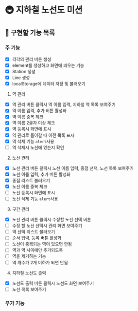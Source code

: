# 🚇 지하철 노선도 미션

## 🚀 구현할 기능 목록

### 주 기능

- [x] 각각의 관리 버튼 생성
- [x] element를 생성하고 화면에 띄우는 기능
- [x] Station 생성
- [x] Line 생성
- [x] localStorage에 데이터 저장 및 불러오기

1. 역 관리

- [x] 역 관리 버튼 클릭시 역 이름 입력, 지하철 역 목록 보여주기
- [x] 역 이름 입력, 추가 버튼 활성화
- [x] 역 이름 중복 체크
- [x] 역 이름 2글자 이상 체크
- [x] 역 등록시 화면에 표시
- [x] 역 관리로 들어갈 때 이전 목록 표시
- [x] 역 삭제 기능 `alert`사용
- [ ] 역 삭제시 노선에 있는지 확인

2. 노선 관리

- [x] 노선 관리 버튼 클릭시 노선 이름 입력, 종점 선택, 노선 목록 보여주기
- [x] 노선 이름 입력, 추가 버튼 활성화
- [x] 종점 리스트 불러오기
- [x] 노선 이름 중복 체크
- [ ] 노선 등록시 화면에 표시
- [ ] 노선 삭제 기능 `alert`사용

3. 구간 관리

- [x] 노선 관리 버튼 클릭시 수정할 노선 선택 버튼
- [ ] 수정 할 노선 선택시 관리 화면 보여주기
- [ ] 역 선택 리스트 불러오기
- [ ] 순서 입력, 등록 버튼 활성화
- [ ] 노선이 중복되는 역이 있으면 안됨
- [ ] 역과 역 사이에만 추가되도록
- [ ] 역을 제거하는 기능
- [ ] 역 개수가 2개 이하가 되면 안됨

4. 지하철 노선도 출력

- [x] 노선도 출력 버튼 클릭시 노선도 화면 보여주기
- [ ] 노선 목록 보여주기

### 부가 기능

